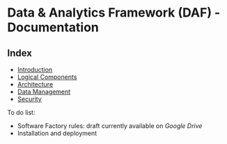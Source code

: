 # Data & Analytics Framework (DAF) - Documentation

## Index

- [Introduction](introduction/)
- [Logical Components](logicalComponents/readme.md)
- [Architecture](docs/architecture/readme.md)
- [Data Management](docs/datamgmt/readme.md)
- [Security](docs/security/readme.md)

To do list:
- Software Factory rules: draft currently available on *Google Drive*   
- Installation and deployment

